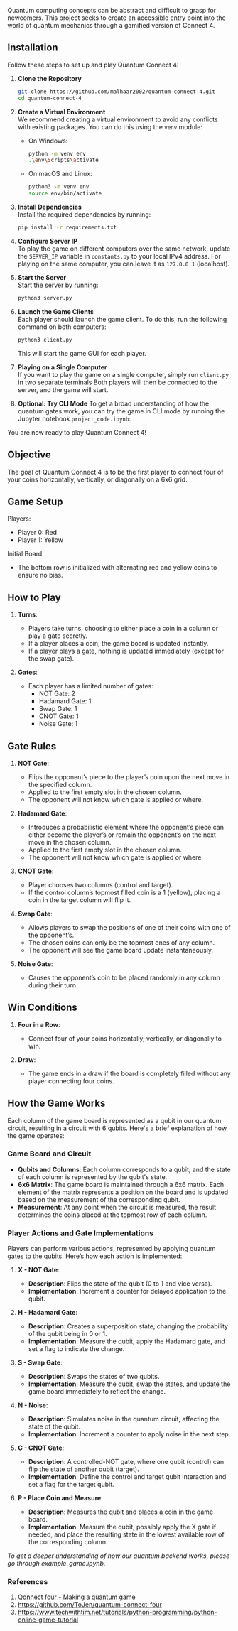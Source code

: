 Quantum computing concepts can be abstract and difficult to grasp for newcomers. This project seeks to create an accessible entry point into the world of quantum mechanics through a gamified version of Connect 4.

## Installation
Follow these steps to set up and play Quantum Connect 4:

1. **Clone the Repository**
    ```sh
    git clone https://github.com/malhaar2002/quantum-connect-4.git
    cd quantum-connect-4
    ```

2. **Create a Virtual Environment** <br>
    We recommend creating a virtual environment to avoid any conflicts with existing packages. You can do this using the `venv` module:

    - On Windows:
        ```sh
        python -m venv env
        .\env\Scripts\activate
        ```

    - On macOS and Linux:
        ```sh
        python3 -m venv env
        source env/bin/activate
        ```

3. **Install Dependencies** <br>
    Install the required dependencies by running:
    ```sh
    pip install -r requirements.txt
    ```

4. **Configure Server IP** <br>
    To play the game on different computers over the same network, update the `SERVER_IP` variable in `constants.py` to your local IPv4 address. For playing on the same computer, you can leave it as `127.0.0.1` (localhost).

5. **Start the Server** <br>
    Start the server by running:
    ```sh
    python3 server.py
    ```

6. **Launch the Game Clients** <br>
    Each player should launch the game client. To do this, run the following command on both computers:
    ```sh
    python3 client.py
    ```

    This will start the game GUI for each player.

7. **Playing on a Single Computer** <br>
    If you want to play the game on a single computer, simply run `client.py` in two separate terminals
    Both players will then be connected to the server, and the game will start.

8. **Optional: Try CLI Mode**
    To get a broad understanding of how the quantum gates work, you can try the game in CLI mode by running the Jupyter notebook `project_code.ipynb`:

You are now ready to play Quantum Connect 4!

## Objective
The goal of Quantum Connect 4 is to be the first player to connect four of your coins horizontally, vertically, or diagonally on a 6x6 grid.

## Game Setup
Players:
- Player 0: Red
- Player 1: Yellow

Initial Board:
- The bottom row is initialized with alternating red and yellow coins to ensure no bias.

## How to Play
1. **Turns**:
    - Players take turns, choosing to either place a coin in a column or play a gate secretly.
    - If a player places a coin, the game board is updated instantly.
    - If a player plays a gate, nothing is updated immediately (except for the swap gate).

2. **Gates**:
    - Each player has a limited number of gates:
        - NOT Gate: 2
        - Hadamard Gate: 1
        - Swap Gate: 1
        - CNOT Gate: 1
        - Noise Gate: 1

## Gate Rules
1. **NOT Gate**:
    - Flips the opponent’s piece to the player’s coin upon the next move in the specified column.
    - Applied to the first empty slot in the chosen column.
    - The opponent will not know which gate is applied or where.

2. **Hadamard Gate**:
    - Introduces a probabilistic element where the opponent’s piece can either become the player’s or remain the opponent’s on the next move in the chosen column.
    - Applied to the first empty slot in the chosen column.
    - The opponent will not know which gate is applied or where.

3. **CNOT Gate**:
    - Player chooses two columns (control and target).
    - If the control column’s topmost filled coin is a 1 (yellow), placing a coin in the target column will flip it.

4. **Swap Gate**:
    - Allows players to swap the positions of one of their coins with one of the opponent’s.
    - The chosen coins can only be the topmost ones of any column.
    - The opponent will see the game board update instantaneously.

5. **Noise Gate**:
    - Causes the opponent’s coin to be placed randomly in any column during their turn.

## Win Conditions
1. **Four in a Row**:
    - Connect four of your coins horizontally, vertically, or diagonally to win.

2. **Draw**:
    - The game ends in a draw if the board is completely filled without any player connecting four coins.

## How the Game Works

Each column of the game board is represented as a qubit in our quantum circuit, resulting in a circuit with 6 qubits. Here's a brief explanation of how the game operates:

### Game Board and Circuit
- **Qubits and Columns**: Each column corresponds to a qubit, and the state of each column is represented by the qubit's state.
- **6x6 Matrix**: The game board is maintained through a 6x6 matrix. Each element of the matrix represents a position on the board and is updated based on the measurement of the corresponding qubit.
- **Measurement**: At any point when the circuit is measured, the result determines the coins placed at the topmost row of each column.

### Player Actions and Gate Implementations

Players can perform various actions, represented by applying quantum gates to the qubits. Here’s how each action is implemented:

1. **X - NOT Gate**:
    - **Description**: Flips the state of the qubit (0 to 1 and vice versa).
    - **Implementation**: Increment a counter for delayed application to the qubit.

2. **H - Hadamard Gate**:
    - **Description**: Creates a superposition state, changing the probability of the qubit being in 0 or 1.
    - **Implementation**: Measure the qubit, apply the Hadamard gate, and set a flag to indicate the change.

3. **S - Swap Gate**:
    - **Description**: Swaps the states of two qubits.
    - **Implementation**: Measure the qubit, swap the states, and update the game board immediately to reflect the change.

4. **N - Noise**:
    - **Description**: Simulates noise in the quantum circuit, affecting the state of the qubit.
    - **Implementation**: Increment a counter to apply noise in the next step.

5. **C - CNOT Gate**:
    - **Description**: A controlled-NOT gate, where one qubit (control) can flip the state of another qubit (target).
    - **Implementation**: Define the control and target qubit interaction and set a flag for the target qubit.

6. **P - Place Coin and Measure**:
    - **Description**: Measures the qubit and places a coin in the game board.
    - **Implementation**: Measure the qubit, possibly apply the X gate if needed, and place the resulting state in the lowest available row of the corresponding column.

*To get a deeper understanding of how our quantum backend works, please go through example_game.ipynb.*

### References
1. <a href='https://fullstackquantumcomputation.tech/blog/post-tutorial-QonnectFour/'> Qonnect four - Making a quantum game
2. https://github.com/ToJen/quantum-connect-four
3. https://www.techwithtim.net/tutorials/python-programming/python-online-game-tutorial
